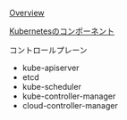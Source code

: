 
[Overview](https://kubernetes.io/docs/concepts/overview/)

[Kubernetesのコンポーネント](https://kubernetes.io/ja/docs/concepts/overview/components/)

コントロールプレーン
* kube-apiserver
* etcd
* kube-scheduler
* kube-controller-manager
* cloud-controller-manager

